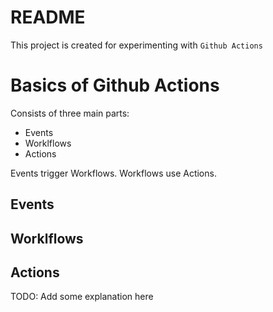 # README
This project is created for experimenting with `Github Actions`

# Basics of Github Actions

Consists of three main parts:
- Events
- Worklflows
- Actions

Events trigger Workflows. Workflows use Actions.

## Events

## Worklflows

## Actions
TODO: Add some explanation here